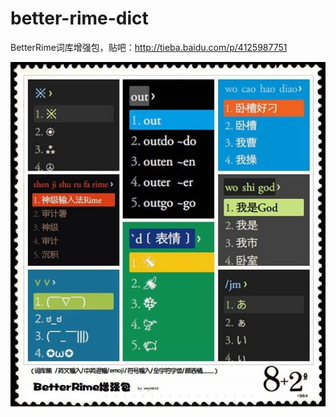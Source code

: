 # better-rime-dict
BetterRime词库增强包，贴吧：http://tieba.baidu.com/p/4125987751

![](./screenshot/preview.jpg)

